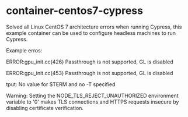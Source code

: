 # container-centos7-cypress
Solved all Linux CentOS 7 architecture errors when running Cypress, this example container can be used to configure headless machines to run Cypress.

Example erros:

ERROR:gpu_init.cc(426) Passthrough is not supported, GL is disabled

ERROR:gpu_init.cc(453) Passthrough is not supported, GL is disabled

tput: No value for $TERM and no -T specified

Warning: Setting the NODE_TLS_REJECT_UNAUTHORIZED environment variable to '0' makes TLS connections and HTTPS requests insecure by disabling certificate verification.

